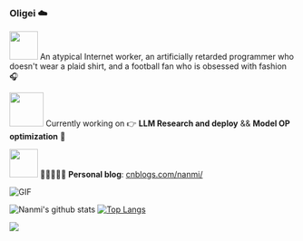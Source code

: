 ### Oligei ☁️

<img src="https://raw.githubusercontent.com/alexnaiman/alexnaiman/master/resources/Confused_Dog.gif" height="50px" /> An atypical Internet worker, an artificially retarded programmer who doesn't wear a plaid shirt, and a football fan who is obsessed with fashion 🎧

<img src="https://raw.githubusercontent.com/alexnaiman/alexnaiman/master/resources/pug_dance.gif" width="60px" /> Currently working on &#x1F449; **LLM Research and deploy** && **Model OP optimization** &#x1F463;


<img src="https://raw.githubusercontent.com/alexnaiman/alexnaiman/master/resources/bongocat.gif" width="50px" /> 📜👩🏻‍💻💬 **Personal blog**: [cnblogs.com/nanmi/](https://www.cnblogs.com/nanmi/)


  <img align="center" alt="GIF" src="https://media.giphy.com/media/836HiJc7pgzy8iNXCn/giphy.gif" />
  
![Nanmi's github stats](https://github-readme-stats.vercel.app/api?username=TheDudeThatCode&show_icons=true&hide_border=true)
[![Top Langs](https://github-readme-stats.vercel.app/api/top-langs/?username=nanmi&layout=compact&langs_count=10&count_private=true)](https://github.com/nanmi/github-readme-stats)   

![](https://visitor-badge.glitch.me/badge?page_id=nanmi.readme)


